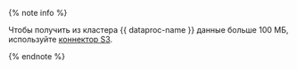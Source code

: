 {% note info %}

Чтобы получить из кластера {{ dataproc-name }} данные больше 100 МБ, используйте [коннектор S3](../../datasphere/operations/data/s3-connectors.md).

{% endnote %}